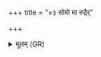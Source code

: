 +++
title = "०३ सोमो मा रुद्रैर्"

+++
<details><summary>मूलम् (GR)</summary>

सोमो मा रुद्रैर् दक्षिणाया दिशः (…) ॥
</details>